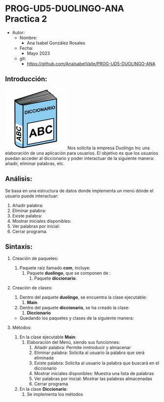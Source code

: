# PROG-UD5-DUOLINGO-ANA Practica 2

- Autor:
  - Nombre:
    - Ana Isabel González Rosales
  - Fecha:
    - Mayo 2023
  - git:
    - <https://github.com/AnaIsabelValle/PROG-UD5-DUOLINGO-ANA>

## Introducción:

![unnamed.jpg](unnamed.jpg)
Nos solicita la empresa Duolingo Inc una elaboración de una aplicación para usuarios. El objetivo es que los usuarios puedan acceder al diccionario y poder interactuar de la siguiente manera: añadir, eliminar palabras, etc.

## Análisis:

Se basa en una estructura de datos donde implementa un menú dónde el usuario puede interactuar:

1. Añadir palabra:
2. Eliminar palabra:
3. Existe palabra:
4. Mostrar iniciales disponibles:
5. Ver palabras por inicial:
6. Cerrar programa.

## Sintaxis:

1. Creación de paquetes:
   1. Paquete raíz llamado **com**, incluye:
      1. Paquete **duolingo**, que se componen de :
         1. Paquete **diccionario**.
2. Creación de clases:
   1. Dentro del paquete **duolingo**, se encuentra la clase ejecutable:
      1. **Main**
   2. Dentro del paquete **diccionario**, se ha creado la clase:
      1. **Diccionario**
   - Quedando los paquetes y clases de la siguiente manera:

3. Métodos:
   1. En la clase ejecutable **Main**:
      1. Elaboración del Menú, siendo sus funcionnes:
         1. Añadir palabra: Permite inntroducir y almacenar
         2. Eliminar palabra: Solicita al usuario la palabra que será eliminada
         3. Existe palabra: Solicita al usuario la palabra que buscará en el diccionario
         4. Mostrar iniciales disponibles: Muestra una lista de palabras  
         5. Ver palabras por inicial: Mostrar las palabras almacenadas
         6. Cerrar programa
   2. En la clase **Diccionario**:
      1. Se implementa los métodos